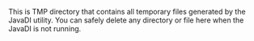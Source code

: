 This is TMP directory that contains all temporary files generated by the JavaDI utility. You can safely delete any directory or file here when the JavaDI is not running. 